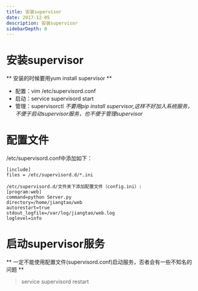 ```yaml
---
title: 安装supervisor
date: 2017-12-05
description: 安装supervisor
sidebarDepth: 0
---
```


# 安装supervisor

** 安装的时候要用yum install supervisor **
- 配置：vim /etc/supervisord.conf
- 启动：service supervisord start
- 管理：supervisorctl
*不要用pip install supervisor,这样不好加入系统服务，不便于启动supervisor服务，也不便于管理supervisor*

# 配置文件

/etc/supervisord.conf中添加如下：
```
[include]
files = /etc/supervisord.d/*.ini

/etc/supervisord.d/文件夹下添加配置文件（config.ini）:
[program:web]
command=python Server.py
directory=/home/jiangtao/web
autorestart=true
stdout_logfile=/var/log/jiangtao/web.log
loglevel=info
```

# 启动supervisor服务

** 一定不能使用配置文件(supervisord.conf)启动服务，否者会有一些不知名的问题 **
> service supervisord restart
